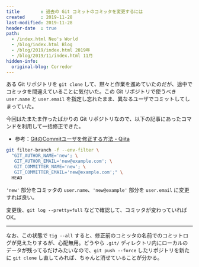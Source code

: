 ```yaml
---
title        : 過去の Git コミットのコミッタを変更するには
created      : 2019-11-28
last-modified: 2019-11-28
header-date  : true
path:
  - /index.html Neo's World
  - /blog/index.html Blog
  - /blog/2019/index.html 2019年
  - /blog/2019/11/index.html 11月
hidden-info:
  original-blog: Corredor
---
```


ある Git リポジトリを `git clone` して、黙々と作業を進めていたのだが、途中でコミッタを間違えていることに気付いた。この Git リポジトリで使うべき `user.name` と `user.email` を指定し忘れたまま、異なるユーザでコミットしてしまっていた。

今回はたまたま作ったばかりの Git リポジトリなので、以下の記事にあったコマンドを利用して一括修正できた。

- 参考：[GitのCommitユーザを修正する方法 - Qiita](https://qiita.com/yyoneda1106/items/dcea0e39788d649ca8ba)

```bash
git filter-branch -f --env-filter \
  "GIT_AUTHOR_NAME='new'; \
   GIT_AUTHOR_EMAIL='new@example.com'; \
   GIT_COMMITTER_NAME='new'; \
   GIT_COMMITTER_EMAIL='new@example.com';" \
  HEAD
```

`'new'` 部分をコミッタの `user.name`、`'new@example'` 部分を `user.email` に変更すれば良い。

変更後、`git log --pretty=full` などで確認して、コミッタが変わっていれば OK。

---

なお、この状態で `tig --all` すると、修正前のコミッタの名前でのコミットログが見えたりするが、心配無用。どうやら `.git/` ディレクトリ内にローカルのデータが残ってるだけみたいなので、`git push --force` したリポジトリを新たに `git clone` し直してみれば、ちゃんと消せていることが分かる。
